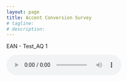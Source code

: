 ```yaml
---
layout: page
title: Accent Conversion Survey
# tagline: 
# description: 
---
```

EAN - Test_AQ 1

<audio src="experiments/abi/female/EAN/test_AQ/EAN_female_test_AQ_1.wav" controls preload></audio>

